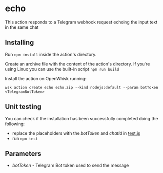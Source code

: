 # echo
This action responds to a Telegram webhook request echoing the input text in the same chat

## Installing
Run ```npm install``` inside the action's directory.

Create an archive file with the content of the action's directory. If you're using Linux you can use the built-in script ```npm run build```

Install the action on OpenWhisk running:

```wsk action create echo echo.zip --kind nodejs:default --param botToken <TelegramBotToken>```

## Unit testing
You can check if the installation has been successfully completed doing the following:
 * replace the placeholders with the *botToken* and *chatId* in [test.js](test.js)
 * run ```npm test```

## Parameters
 * *botToken* - Telegram Bot token used to send the message 